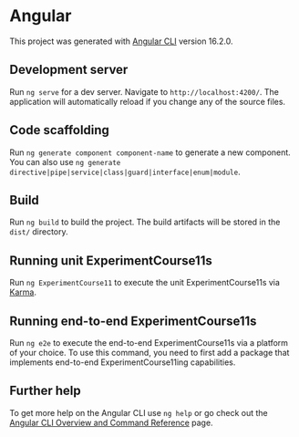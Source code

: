 # Angular

This project was generated with [Angular CLI](https://github.com/angular/angular-cli) version 16.2.0.

## Development server

Run `ng serve` for a dev server. Navigate to `http://localhost:4200/`. The application will automatically reload if you change any of the source files.

## Code scaffolding

Run `ng generate component component-name` to generate a new component. You can also use `ng generate directive|pipe|service|class|guard|interface|enum|module`.

## Build

Run `ng build` to build the project. The build artifacts will be stored in the `dist/` directory.

## Running unit ExperimentCourse11s

Run `ng ExperimentCourse11` to execute the unit ExperimentCourse11s via [Karma](https://karma-runner.github.io).

## Running end-to-end ExperimentCourse11s

Run `ng e2e` to execute the end-to-end ExperimentCourse11s via a platform of your choice. To use this command, you need to first add a package that implements end-to-end ExperimentCourse11ing capabilities.

## Further help

To get more help on the Angular CLI use `ng help` or go check out the [Angular CLI Overview and Command Reference](https://angular.io/cli) page.

